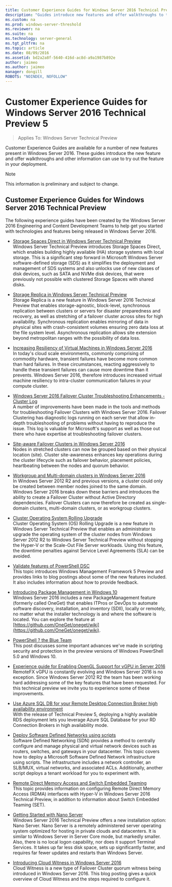 ```yaml
---
title: Customer Experience Guides for Windows Server 2016 Technical Preview
description: "Guides introduce new features and offer walkthroughs to try."
ms.custom: na
ms.prod: windows-server-threshold
ms.reviewer: na
ms.suite: na
ms.technology: server-general
ms.tgt_pltfrm: na
ms.topic: article
ms.date: 08/09/2016
ms.assetid: bd2a2a8f-5640-416d-ac8d-a9a1987b892e
author: jaimeo
ms.author: jaimeo
manager: dongill
ROBOTS: "NOINDEX, NOFOLLOW"
---
```

# Customer Experience Guides for Windows Server 2016 Technical Preview 5

>Applies To: Windows Server Technical Preview

Customer Experience Guides are available for a number of new features present in Windows Server 2016. These guides introduce the new feature and offer walkthroughs and other information can use to try out the feature in your deployment.  

> [!NOTE]  
>This information is preliminary and subject to change.  

## Customer Experience Guides for Windows Server 2016 Technical Preview  
The following experience guides have been created by the Windows Server 2016 Engineering and Content Development Teams to help get you started with technologies and features being released in Windows Server 2016.  

-   [Storage Spaces Direct in Windows Server Technical Preview](../storage/storage-spaces/storage-spaces-direct-windows-server-2016.md)  
Windows Server Technical Preview introduces Storage Spaces Direct, which enables building highly available (HA) storage systems with local storage. This is a significant step forward in Microsoft Windows Server software-defined storage (SDS) as it simplifies the deployment and management of SDS systems and also unlocks use of new classes of disk devices, such as SATA and NVMe disk devices, that were previously not possible with clustered Storage Spaces with shared disks.  

-   [Storage Replica in Windows Server Technical Preview](../storage/storage-replica/storage-replica-windows-server-2016.md)  
Storage Replica is a new feature in Windows Server 2016 Technical Preview that enables storage-agnostic, block-level, synchronous replication between clusters or servers for disaster preparedness and recovery, as well as stretching of a failover cluster across sites for high availability. Synchronous replication enables mirroring of data in physical sites with crash-consistent volumes ensuring zero data loss at the file system level. Asynchronous replication allows site extension beyond metropolitan ranges with the possibility of data loss.  

-   [Increasing Resiliency of Virtual Machines in Windows Server 2016](http://blogs.msdn.com/b/clustering/archive/2015/06/03/10619308.aspx)  
In today's cloud scale environments, commonly comprising of commodity hardware, transient failures have become more common than hard failures. In these circumstances, reacting aggressively to handle these transient failures can cause more downtime than it prevents. Windows Server 2016, therefore introduces increased virtual machine resiliency to intra-cluster communication failures in your compute cluster.  

-   [Windows Server 2016 Failover Cluster Troubleshooting Enhancements - Cluster Log](http://blogs.msdn.com/b/clustering/archive/2015/05/15/10614930.aspx)  
A number of  improvements have been made in the tools and methods for troubleshooting Failover Clusters with Windows Server 2016. Failover Clustering has diagnostic logs running on each server that allow in-depth troubleshooting of problems without having to reproduce the issue. This log is valuable for Microsoft's support as well as those out there who have expertise at troubleshooting failover clusters.  

-   [Site-aware Failover Clusters in Windows Server 2016](http://blogs.msdn.com/b/clustering/archive/2015/08/19/10636304.aspx)   
Nodes in stretched clusters can now be grouped based on their physical location (site). Cluster site-awareness enhances key operations during the cluster lifecycle such as failover behavior, placement policies, heartbeating between the nodes and quorum behavior.  

-   [Workgroup and Multi-domain clusters in Windows Server 2016](http://blogs.msdn.com/b/clustering/archive/2015/08/17/10635825.aspx)  
In Windows Server 2012 R2 and previous versions, a cluster could only be created between member nodes joined to the same domain. Windows Server 2016 breaks down these barriers and introduces the ability to create a Failover Cluster without Active Directory dependencies. Failover Clusters can now therefore be created as single-domain clusters, multi-domain clusters, or as workgroup clusters.  

-  [Cluster Operating System Rolling Upgrade](../compute/failover-clustering/Cluster-Operating-System-Rolling-Upgrade.md)  
Cluster Operating System (OS) Rolling Upgrade is a new feature in Windows Server Technical Preview that enables an administrator to upgrade the operating system of the cluster nodes from Windows Server 2012 R2 to Windows Server Technical Preview without stopping the Hyper-V or the Scale-Out File Server workloads. Using this feature, the downtime penalties against Service Level Agreements (SLA) can be avoided.  

-   [Validate features of PowerShell DSC](http://blogs.msdn.com/b/powershell/archive/2015/07/06/validate-features-of-powershell-dsc.aspx)  
This topic introduces Windows Management Framework 5 Preview and provides links to blog postings about some of the new features included. It also includes information about how to provide feedback.  

-   [Introducing Package Management in Windows 10](http://blogs.technet.com/b/packagemanagement/archive/2015/04/29/introducing-packagemanagement-in-windows-10.aspx)  
Windows Server 2016 includes a new PackageManagement feature (formerly called OneGet) that enables ITPros or DevOps to automate software discovery, installation, and inventory (SDII), locally or remotely, no matter what the installer technology is and where the software is located. You can explore the feature at [https://github.com/OneGet/oneget/wiki](https://github.com/OneGet/oneget/wiki).  

-   [PowerShell ? the Blue Team](http://blogs.msdn.com/b/powershell/archive/2015/06/09/powershell-the-blue-team.aspx)  
This post discusses some important advances we've made in scripting security and protection in the preview versions of Windows PowerShell 5.0 and Windows 10.   

-   [Experience guide for Enabling OpenGL Support for vGPU in Server 2016](http://social.technet.microsoft.com/wiki/contents/articles/31771.experience-guide-for-enabling-opengl-support-for-vgpu-in-server-2016.aspx)  
RemoteFX vGPU is constantly evolving and Windows Server 2016 is no exception.  Since Windows Server 2012 R2 the team has been working hard addressing some of the key features that have been requested.  For this technical preview we invite you to experience some of these improvements.  

- [Use Azure SQL DB for your Remote Desktop Connection Broker high availability environment](../compute/remote-desktop-services/Use-an-Azure-SQL-database-to-enable-high-availability-for-your-Connection-Broker.md)  
With the release of Technical Preview 5, deploying a highly available RDS deployment lets you leverage Azure SQL Database for your RD Connection Brokers in high availability mode.  

-   [Deploy Software Defined Networks using scripts](../networking/sdn/deploy/Deploy-a-Software-Defined-Network-infrastructure-using-scripts.md)  
Software Defined Networking (SDN) provides a method to centrally configure and manage physical and virtual network devices such as routers, switches, and gateways in your datacenter. This topic covers how to deploy a Microsoft Software Defined Network infrastructure using scripts. The infrastructure includes a network controller, an SLB/MUX, virtual networks, and associated ACLs. Additionally, another script deploys a tenant workload for you to experiment with.  

-   [Remote Direct Memory Access and Switch Embedded Teaming](../networking/technologies/hyper-v-virtual-switch/RDMA-and-Switch-Embedded-Teaming.md)  
This topic provides information on configuring Remote Direct Memory Access (RDMA) interfaces with Hyper-V in Windows Server 2016 Technical Preview, in addition to information about Switch Embedded Teaming (SET).  

-   [Getting Started with Nano Server](../compute/nano-server/Getting-Started-with-Nano-Server.md)  
Windows Server 2016 Technical Preview offers a new installation option: Nano Server. Nano Server is a remotely administered server operating system optimized for hosting in private clouds and datacenters. It is similar to Windows Server in Server Core mode, but markedly smaller. Also, there is no local logon capability, nor does it support Terminal Services. It takes up far less disk space, sets up significantly faster, and requires far fewer updates and restarts than Windows Server.  

-   [Introducing Cloud Witness in Windows Server 2016](http://blogs.msdn.com/b/clustering/archive/2014/11/14/10572766.aspx)  
Cloud Witness is a new type of Failover Cluster quorum witness being introduced in Windows Server 2016. This blog posting gives a quick overview of Cloud Witness and the steps required to configure it.  
